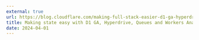```yaml
---
external: true
url: https://blog.cloudflare.com/making-full-stack-easier-d1-ga-hyperdrive-queues/
title: Making state easy with D1 GA, Hyperdrive, Queues and Workers Analytics Engine updates
date: 2024-04-01
---
```

